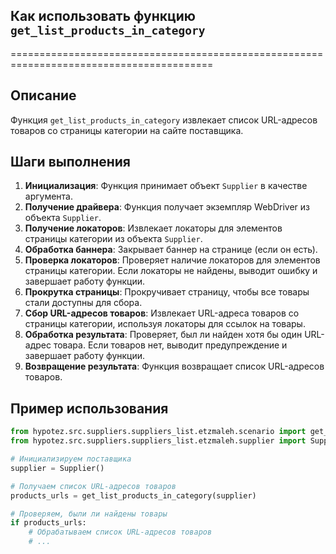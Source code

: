 ## Как использовать функцию `get_list_products_in_category`
=========================================================================================

Описание
-------------------------
Функция `get_list_products_in_category` извлекает список URL-адресов товаров со страницы категории на сайте поставщика. 

Шаги выполнения
-------------------------
1. **Инициализация**: Функция принимает объект `Supplier` в качестве аргумента.
2. **Получение драйвера**: Функция получает экземпляр WebDriver из объекта `Supplier`.
3. **Получение локаторов**: Извлекает локаторы для элементов страницы категории из объекта `Supplier`.
4. **Обработка баннера**: Закрывает баннер на странице (если он есть).
5. **Проверка локаторов**: Проверяет наличие локаторов для элементов страницы категории. Если локаторы не найдены, выводит ошибку и завершает работу функции.
6. **Прокрутка страницы**: Прокручивает страницу, чтобы все товары стали доступны для сбора.
7. **Сбор URL-адресов товаров**: Извлекает URL-адреса товаров со страницы категории, используя локаторы для ссылок на товары.
8. **Обработка результата**: Проверяет, был ли найден хотя бы один URL-адрес товара. Если товаров нет, выводит предупреждение и завершает работу функции. 
9. **Возвращение результата**: Функция возвращает список URL-адресов товаров.

Пример использования
-------------------------

```python
from hypotez.src.suppliers.suppliers_list.etzmaleh.scenario import get_list_products_in_category
from hypotez.src.suppliers.suppliers_list.etzmaleh.supplier import Supplier

# Инициализируем поставщика
supplier = Supplier()

# Получаем список URL-адресов товаров
products_urls = get_list_products_in_category(supplier)

# Проверяем, были ли найдены товары
if products_urls:
    # Обрабатываем список URL-адресов товаров
    # ...
```